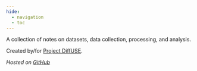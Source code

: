 ```yaml
---
hide:
  - navigation
  - toc
---
```


A collection of notes on datasets, data collection, processing, and analysis. 

Created by/for [Project DiffUSE](https://diffuse.science). 

*Hosted on [GitHub](https://github.com/diff-use/logbook)*
